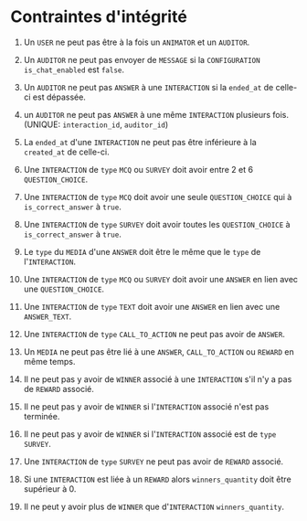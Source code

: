 # Contraintes d'intégrité

1. Un `USER` ne peut pas être à la fois un `ANIMATOR` et un `AUDITOR`.

2. Un `AUDITOR` ne peut pas envoyer de `MESSAGE` si la `CONFIGURATION` `is_chat_enabled` est `false`.
3. Un `AUDITOR` ne peut pas `ANSWER` à une `INTERACTION` si la `ended_at` de celle-ci est dépassée.
4. un `AUDITOR` ne peut pas `ANSWER` à une même `INTERACTION` plusieurs fois. (UNIQUE: `interaction_id`, `auditor_id`)

5. La `ended_at` d'une `INTERACTION` ne peut pas être inférieure à la `created_at` de celle-ci.
6. Une `INTERACTION` de `type` `MCQ` ou `SURVEY` doit avoir entre 2 et 6 `QUESTION_CHOICE`.
7. Une `INTERACTION` de `type` `MCQ` doit avoir une seule `QUESTION_CHOICE` qui à `is_correct_answer` à `true`.
8. Une `INTERACTION` de `type` `SURVEY` doit avoir toutes les `QUESTION_CHOICE` à `is_correct_answer` à `true`.
9. Le `type` du `MEDIA` d'une `ANSWER` doit être le même que le `type` de l'`INTERACTION`.
10. Une `INTERACTION` de `type` `MCQ` ou `SURVEY` doit avoir une `ANSWER` en lien avec une `QUESTION_CHOICE`.
11. Une `INTERACTION` de `type` `TEXT` doit avoir une `ANSWER` en lien avec une `ANSWER_TEXT`.
12. Une `INTERACTION` de `type` `CALL_TO_ACTION` ne peut pas avoir de `ANSWER`.

13. Un `MEDIA` ne peut pas être lié à une `ANSWER`, `CALL_TO_ACTION` ou `REWARD` en même temps.

14. Il ne peut pas y avoir de `WINNER` associé à une `INTERACTION` s'il n'y a pas de `REWARD` associé.
15. Il ne peut pas y avoir de `WINNER` si l'`INTERACTION` associé n'est pas terminée.
16. Il ne peut pas y avoir de `WINNER` si l'`INTERACTION` associé est de `type` `SURVEY`.

17. Une `INTERACTION` de `type` `SURVEY` ne peut pas avoir de `REWARD` associé.

18. Si une `INTERACTION` est liée à un `REWARD` alors `winners_quantity` doit être supérieur à 0.
19. Il ne peut y avoir plus de `WINNER` que d'`INTERACTION` `winners_quantity`.
